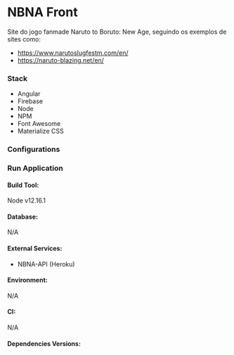 # NBNA Front

Site do jogo fanmade Naruto to Boruto: New Age, seguindo os exemplos de sites como:
 - https://www.narutoslugfestm.com/en/
 - https://naruto-blazing.net/en/

### Stack
 - Angular
 - Firebase
 - Node
 - NPM
 - Font Awesome
 - Materialize CSS

### Configurations

### Run Application

#### Build Tool:
Node v12.16.1

#### Database:
N/A

#### External Services:
 - NBNA-API (Heroku)
 
#### Environment:
N/A

#### CI:
N/A

#### Dependencies Versions:
```sh
```


